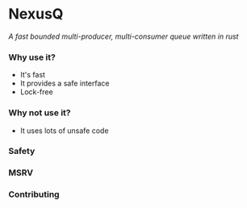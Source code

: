 # NexusQ
*A fast bounded multi-producer, multi-consumer queue written in rust*

### Why use it?

 - It's fast
 - It provides a safe interface
 - Lock-free

### Why not use it?

 - It uses lots of unsafe code

### Safety

### MSRV

### Contributing